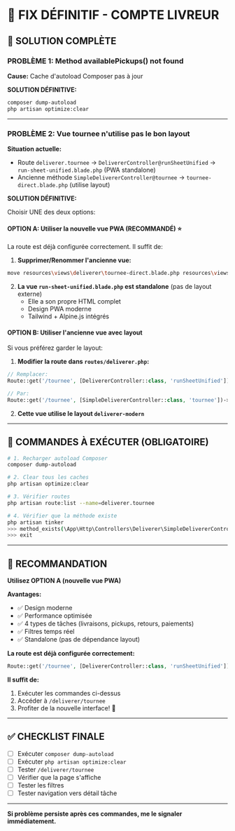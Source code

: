 # 🔧 FIX DÉFINITIF - COMPTE LIVREUR

## 🎯 SOLUTION COMPLÈTE

### **PROBLÈME 1: Method availablePickups() not found**

**Cause:** Cache d'autoload Composer pas à jour

**SOLUTION DÉFINITIVE:**
```bash
composer dump-autoload
php artisan optimize:clear
```

---

### **PROBLÈME 2: Vue tournee n'utilise pas le bon layout**

**Situation actuelle:**
- Route `deliverer.tournee` → `DelivererController@runSheetUnified` → `run-sheet-unified.blade.php` (PWA standalone)
- Ancienne méthode `SimpleDelivererController@tournee` → `tournee-direct.blade.php` (utilise layout)

**SOLUTION DÉFINITIVE:**

Choisir UNE des deux options:

#### **OPTION A: Utiliser la nouvelle vue PWA (RECOMMANDÉ)** ⭐

La route est déjà configurée correctement. Il suffit de:

1. **Supprimer/Renommer l'ancienne vue:**
```bash
move resources\views\deliverer\tournee-direct.blade.php resources\views\deliverer\_OBSOLETE\
```

2. **La vue `run-sheet-unified.blade.php` est standalone** (pas de layout externe)
   - Elle a son propre HTML complet
   - Design PWA moderne
   - Tailwind + Alpine.js intégrés

#### **OPTION B: Utiliser l'ancienne vue avec layout**

Si vous préférez garder le layout:

1. **Modifier la route dans `routes/deliverer.php`:**
```php
// Remplacer:
Route::get('/tournee', [DelivererController::class, 'runSheetUnified'])->name('tournee');

// Par:
Route::get('/tournee', [SimpleDelivererController::class, 'tournee'])->name('tournee');
```

2. **Cette vue utilise le layout `deliverer-modern`**

---

## 🚀 COMMANDES À EXÉCUTER (OBLIGATOIRE)

```bash
# 1. Recharger autoload Composer
composer dump-autoload

# 2. Clear tous les caches
php artisan optimize:clear

# 3. Vérifier routes
php artisan route:list --name=deliverer.tournee

# 4. Vérifier que la méthode existe
php artisan tinker
>>> method_exists(\App\Http\Controllers\Deliverer\SimpleDelivererController::class, 'availablePickups')
>>> exit
```

---

## 📝 RECOMMANDATION

**Utilisez OPTION A (nouvelle vue PWA)**

**Avantages:**
- ✅ Design moderne
- ✅ Performance optimisée
- ✅ 4 types de tâches (livraisons, pickups, retours, paiements)
- ✅ Filtres temps réel
- ✅ Standalone (pas de dépendance layout)

**La route est déjà configurée correctement:**
```php
Route::get('/tournee', [DelivererController::class, 'runSheetUnified'])->name('tournee');
```

**Il suffit de:**
1. Exécuter les commandes ci-dessus
2. Accéder à `/deliverer/tournee`
3. Profiter de la nouvelle interface! 🎉

---

## ✅ CHECKLIST FINALE

- [ ] Exécuter `composer dump-autoload`
- [ ] Exécuter `php artisan optimize:clear`
- [ ] Tester `/deliverer/tournee`
- [ ] Vérifier que la page s'affiche
- [ ] Tester les filtres
- [ ] Tester navigation vers détail tâche

---

**Si problème persiste après ces commandes, me le signaler immédiatement.**
